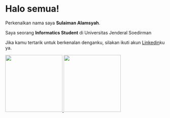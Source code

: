 # Halo semua! 

Perkenalkan nama saya **Sulaiman Alamsyah**.<br>

Saya seorang **Informatics Student** di Universitas Jenderal Soedirman<br>

Jika kamu tertarik untuk berkenalan denganku, silakan ikuti akun [Linkedin](https://www.linkedin.com/in/sulaiman-alamsyah/)ku ya.

<p align="left">
<a href="https://github.com/sulaimanalamsyah">
  <img height="180em" src="https://github-readme-stats-eight-theta.vercel.app/api?username=penuliscode&show_icons=true&theme=algolia&include_all_commits=true&count_private=true"/>
  <img height="180em" src="https://github-readme-stats-eight-theta.vercel.app/api/top-langs/?username=penuliscode&layout=compact&theme=algolia"/>
</a>
</p>
